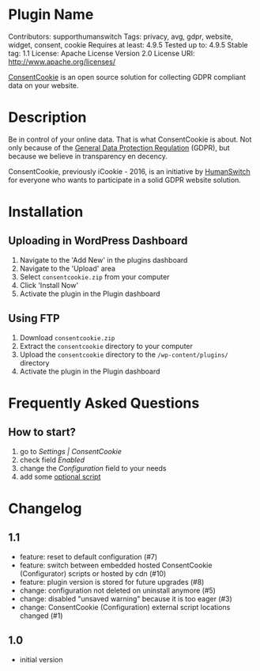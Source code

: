 # Plugin Name
Contributors: supporthumanswitch
Tags: privacy, avg, gdpr, website, widget, consent, cookie
Requires at least: 4.9.5
Tested up to: 4.9.5
Stable tag: 1.1
License: Apache License Version 2.0
License URI: http://www.apache.org/licenses/

[ConsentCookie](https://www.consentcookie.nl) is an open source solution for collecting GDPR compliant data on your website.

# Description

Be in control of your online data. That is what ConsentCookie is about.
Not only because of the [General Data Protection Regulation](https://www.eugdpr.org/) (GDPR), but because we believe in transparency en decency.

ConsentCookie, previously iCookie - 2016, is an initiative by [HumanSwitch](https://www.humanswitch.io) for everyone who wants to participate in a solid GDPR website solution.

# Installation

## Uploading in WordPress Dashboard

1. Navigate to the 'Add New' in the plugins dashboard
2. Navigate to the 'Upload' area
3. Select `consentcookie.zip` from your computer
4. Click 'Install Now'
5. Activate the plugin in the Plugin dashboard

## Using FTP

1. Download `consentcookie.zip`
2. Extract the `consentcookie` directory to your computer
3. Upload the `consentcookie` directory to the `/wp-content/plugins/` directory
4. Activate the plugin in the Plugin dashboard

# Frequently Asked Questions

## How to start? 

1. go to _Settings | ConsentCookie_
2. check field _Enabled_
3. change the _Configuration_ field to your needs
4. add some [optional script](https://www.consentcookie.nl/documentation/plugins/ "Plugins reference")

# Changelog

## 1.1
* feature: reset to default configuration (#7)
* feature: switch between embedded hosted ConsentCookie (Configurator) scripts or hosted by cdn (#10)
* feature: plugin version is stored for future upgrades (#8)
* change: configuration not deleted on uninstall anymore (#5)
* change: disabled "unsaved warning" because it is too eager (#3)
* change: ConsentCookie (Configuration) external script locations changed (#1)

## 1.0 
* initial version
